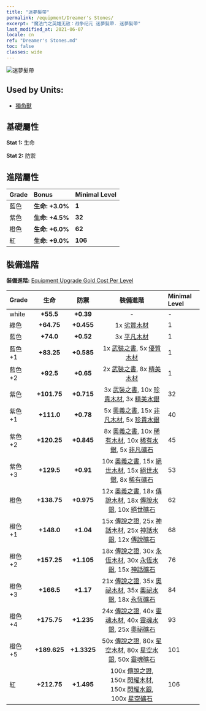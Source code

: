 ```yaml
---
title: "迷夢髮帶"
permalink: /equipment/Dreamer's Stones/
excerpt: "魔法门之英雄无敌：战争纪元 迷夢髮帶. 迷夢髮帶"
last_modified_at: 2021-06-07
locale: cn
ref: "Dreamer's Stones.md"
toc: false
classes: wide
---
```


  ![迷夢髮帶](/images/e/e_2062.png)

## Used by Units:

* [獨角獸](/cn/units/Unicorn/) 


## 基礎屬性
 **Stat 1:** 生命

 **Stat 2:** 防禦

## 進階屬性

  |     Grade    |   Bonus | Minimal Level | 
  |:-------------|:--------|:--------------| 
  | 藍色 | **生命: +3.0%** | **1** | 
  | 紫色 | **生命: +4.5%** | **32** | 
  | 橙色 | **生命: +6.0%** | **62** | 
  | 紅 | **生命: +9.0%** | **106** | 


## 裝備進階
 **裝備進階:** [Equipment Upgrade Gold Cost Per Level](/equipment/EquipmentUpgradeCostPerLevel/) 

  |          Grade      | 生命 | 防禦 | 裝備進階 | Minimal Level |
  |:--------------------|:---------:|:---------:|:----------------:|:--------------|
  | white | **+55.5** | **+0.39** | - | - |
  | 綠色 | **+64.75** | **+0.455** | 1x [劣質木材](/cn/Items/mat_1/) | 1 |
  | 藍色 | **+74.0** | **+0.52** | 3x [平凡木材](/cn/Items/mat_7/) | 1 |
  | 藍色 +1 | **+83.25** | **+0.585** | 1x [武裝之書](/cn/Items/mat_18/), 5x [優質木材](/cn/Items/mat_13/) | 1 |
  | 藍色 +2 | **+92.5** | **+0.65** | 2x [武裝之書](/cn/Items/mat_25/), 8x [精美木材](/cn/Items/mat_20/) | 1 |
  | 紫色 | **+101.75** | **+0.715** | 3x [武裝之書](/cn/Items/mat_32/), 10x [珍貴木材](/cn/Items/mat_27/), 3x [精美水銀](/cn/Items/mat_21/) | 32 |
  | 紫色 +1 | **+111.0** | **+0.78** | 5x [奧義之書](/cn/Items/mat_39/), 15x [非凡木材](/cn/Items/mat_34/), 5x [珍貴水銀](/cn/Items/mat_28/) | 40 |
  | 紫色 +2 | **+120.25** | **+0.845** | 8x [奧義之書](/cn/Items/mat_46/), 10x [稀有木材](/cn/Items/mat_41/), 10x [稀有水銀](/cn/Items/mat_42/), 5x [非凡礦石](/cn/Items/mat_33/) | 45 |
  | 紫色 +3 | **+129.5** | **+0.91** | 10x [奧義之書](/cn/Items/mat_53/), 15x [絕世木材](/cn/Items/mat_48/), 15x [絕世水銀](/cn/Items/mat_49/), 8x [稀有礦石](/cn/Items/mat_40/) | 53 |
  | 橙色 | **+138.75** | **+0.975** | 12x [奧義之書](/cn/Items/mat_60/), 18x [傳說木材](/cn/Items/mat_55/), 18x [傳說水銀](/cn/Items/mat_56/), 10x [絕世礦石](/cn/Items/mat_47/) | 62 |
  | 橙色 +1 | **+148.0** | **+1.04** | 15x [傳說之證](/cn/Items/mat_67/), 25x [神話木材](/cn/Items/mat_62/), 25x [神話水銀](/cn/Items/mat_63/), 12x [傳說礦石](/cn/Items/mat_54/) | 68 |
  | 橙色 +2 | **+157.25** | **+1.105** | 18x [傳說之證](/cn/Items/mat_74/), 30x [永恆木材](/cn/Items/mat_69/), 30x [永恆水銀](/cn/Items/mat_70/), 15x [神話礦石](/cn/Items/mat_61/) | 76 |
  | 橙色 +3 | **+166.5** | **+1.17** | 21x [傳說之證](/cn/Items/mat_81/), 35x [奧祕木材](/cn/Items/mat_76/), 35x [奧祕水銀](/cn/Items/mat_77/), 18x [永恆礦石](/cn/Items/mat_68/) | 84 |
  | 橙色 +4 | **+175.75** | **+1.235** | 24x [傳說之證](/cn/Items/mat_88/), 40x [靈魂木材](/cn/Items/mat_83/), 40x [靈魂水銀](/cn/Items/mat_84/), 25x [奧祕礦石](/cn/Items/mat_75/) | 93 |
  | 橙色 +5 | **+189.625** | **+1.3325** | 50x [傳說之證](/cn/Items/mat_95/), 80x [星空木材](/cn/Items/mat_90/), 80x [星空水銀](/cn/Items/mat_91/), 50x [靈魂礦石](/cn/Items/mat_82/) | 101 |
  | 紅 | **+212.75** | **+1.495** | 100x [傳說之證](/cn/Items/mat_102/), 150x [閃耀木材](/cn/Items/mat_97/), 150x [閃耀水銀](/cn/Items/mat_98/), 100x [星空礦石](/cn/Items/mat_89/) | 106 |


